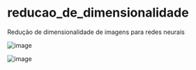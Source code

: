 # reducao_de_dimensionalidade
Redução de dimensionalidade de imagens para redes neurais

![image](https://github.com/RodrigoSouza-Dev/reducao_de_dimensionalidade/assets/56081755/e85321ce-4af7-419c-b716-c6bf00f90f7f)

![image](https://github.com/RodrigoSouza-Dev/reducao_de_dimensionalidade/assets/56081755/eae44ae9-cb57-4ccc-8690-8a0e263698e7)
